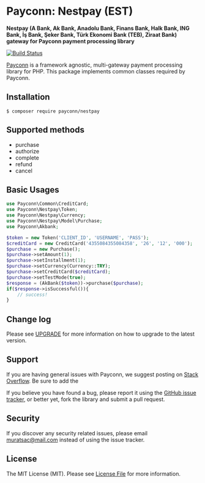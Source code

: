 # Payconn: Nestpay (EST)

**Nestpay (A Bank, Ak Bank, Anadolu Bank, Finans Bank, Halk Bank, ING Bank, İş Bank, Şeker Bank, Türk Ekonomi Bank (TEB), Ziraat Bank) gateway for Payconn payment processing library**

[![Build Status](https://travis-ci.com/payconn/nestpay.svg?branch=master)](https://travis-ci.com/payconn/nestpay)

[Payconn](https://github.com/payconn/common) is a framework agnostic, multi-gateway payment
processing library for PHP. This package implements common classes required by Payconn.

## Installation

    $ composer require payconn/nestpay

## Supported methods
* purchase
* authorize
* complete
* refund
* cancel

## Basic Usages

```php
use Payconn\Common\CreditCard;
use Payconn\Nestpay\Token;
use Payconn\Nestpay\Currency;
use Payconn\Nestpay\Model\Purchase;
use Payconn\Akbank;

$token = new Token('CLIENT_ID', 'USERNAME', 'PASS');
$creditCard = new CreditCard('4355084355084358', '26', '12', '000');
$purchase = new Purchase();
$purchase->setAmount(1);
$purchase->setInstallment(1);
$purchase->setCurrency(Currency::TRY);
$purchase->setCreditCard($creditCard);
$purchase->setTestMode(true);
$response = (AkBank($token))->purchase($purchase);
if($response->isSuccessful()){
    // success!
}
```

## Change log

Please see [UPGRADE](UPGRADE.md) for more information on how to upgrade to the latest version.

## Support

If you are having general issues with Payconn, we suggest posting on
[Stack Overflow](http://stackoverflow.com/). Be sure to add the

If you believe you have found a bug, please report it using the [GitHub issue tracker](https://github.com/payconn/nestpay/issues),
or better yet, fork the library and submit a pull request.


## Security

If you discover any security related issues, please email muratsac@mail.com instead of using the issue tracker.


## License

The MIT License (MIT). Please see [License File](LICENSE.md) for more information.
